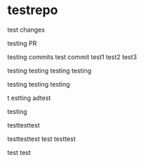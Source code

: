 # testrepo

test changes

testing PR

testing commits
test commit
test1
test2
test3

testing
testing
testing
testing

testing
testing
testing

t
estting
adtest

testing

testtesttest

testtesttest
test
testtest

test
test
